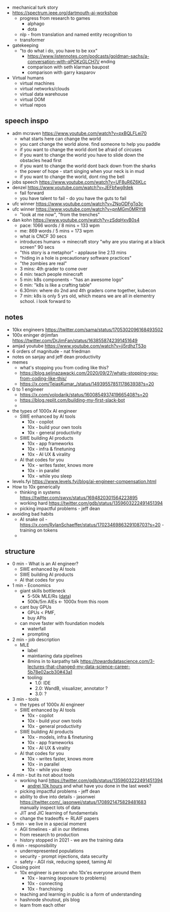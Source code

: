 
- mechanical turk story
- https://spectrum.ieee.org/dartmouth-ai-workshop
	- progress from research to games
		- alphago
		- dota
	- nlp - from translation and named entity recognition to 
	- transformer
- gatekeeping
	- "to do what i do, you have to be xxx"
		- https://www.listennotes.com/podcasts/goldman-sachs/a-conversation-with-qPOKzGLCH7i/ ending
		- comparison with seth klarman baupost
		- comparison with garry kasparov
- Virtual humans
	- virtual machines
	- virtual networks/clouds
	- virtual data warehouse
	- virtual DOM
	- virtual repos

## speech inspo

- adm mcraven https://www.youtube.com/watch?v=pxBQLFLei70
	- what starts here can change the world
	- you cant change the world alone. find someone to help you paddle
	- if you want to change the world dont be afraid of circuses
	- if you want to change the world you have to slide down the obstacles head first
	- if you want to change the world dont back down from the sharks
	- the power of hope - start singing when your neck is in mud
	- if you want to change the world, dont ring the bell
- jobs speech https://www.youtube.com/watch?v=UF8uR6Z6KLc
- denzel https://www.youtube.com/watch?v=JEFbfwg9dek
	- fail forward
	- you have talent to fail - do you have the guts to fail
- ufc winner https://www.youtube.com/watch?v=ZNoODFgTq3c
- ufc winner https://www.youtube.com/watch?v=pnMGm0MRYt8
	- "look at me now", "from the trenches"
- dan kohn https://www.youtube.com/watch?v=zSdqHxvB0s4
	- pace: 1066 words / 8 mins = 133 wpm
	- me: 869 words / 5 mins = 173 wpm
	- what is CNCF 30 secs
	- introduces humans -> minecraft story "why are you staring at a black screen" 90 secs
	- "this story is a metaphor" - applause line 2.13 mins
	- "hiding in a hole is precautionary software practices"
	- "the zombies are real"
	- 3 mins: 4th grader to come over 
	- 4 min: teach people minecraft
	- 5 min: k8s components - "has an awesome logo"
	- 6 min: "k8s is like a crafting table"
	- 6.30min: where do 2nd and 4th graders come together, kubecon
	- 7 min: k8s is only 5 yrs old, which means we are all in elementry school. i look forward to 


## notes

- 10kx engineers https://twitter.com/sama/status/1705302096168493502
- 100x eninger drjimfan https://twitter.com/DrJimFan/status/1638558742391451649
- amjad youtube https://www.youtube.com/watch?v=ji5rdhzT53o
- 6 orders of magnitude - nat friedman
- notes on sanjay and jeff dean productivity
- memes
	- what's stopping you from coding like this?
	- https://blog.selinazawacki.com/2020/09/27/whats-stopping-you-from-coding-like-this/
	- https://x.com/TejasKumar_/status/1493955785117863938?s=20
- 0 to 1 engineer
	- https://x.com/volodarik/status/1600854937419665408?s=20
	- https://blog.replit.com/building-my-first-slack-bot
	- 
- the types of 1000x AI engineer
	- SWE enhanced by AI tools
		- 10x - copilot
		- 10x - build your own tools
		- 10x - general productivity
	- SWE building AI products
		- 10x - app frameworks
		- 10x - infra & finetuning
		- 10x - AI UX & virality
	- AI that codes for you
		- 10x - writes faster, knows more
		- 10x - in parallel
		- 10x - while you sleep
- levels.fyi https://www.levels.fyi/blog/ai-engineer-compensation.html
- How to 10x generically
	- thinking in systems https://twitter.com/swyx/status/1694820301564223895
	- working hard https://twitter.com/gdb/status/1359603222491451394
	- picking impactful problems - jeff dean
- avoiding bad habits
	- AI snake oil - https://x.com/RylanSchaeffer/status/1702346986329108703?s=20 - training on tokens
	- 

## structure

- 0 min - What is an AI engineer?
	- SWE enhanced by AI tools
	- SWE building AI products
	- AI that codes for you
- 1 min - Economics
	- giant skills bottleneck
		- 5-50k MLE/Rs ([data](https://gradientflow.com/where-do-machine-learning-engineers-work/))
		- 500k/5m AIEs <- 1000x from this room
	- cant buy GPUs
		- GPUs < PMF, 
		- buy APIs
	- can move faster with foundation models
		- waterfall
		- prompting
- 2 min - job description
	- MLE
		- label
		- maintianing data pipelines
		- 8mins in to karpathy talk https://towardsdatascience.com/3-lectures-that-changed-my-data-science-career-5b78e02acb30#43a1
		- tooling:
			- 1.0: IDE
			- 2.0: WandB, visualizer, annotator ?
			- 3.0: ?
- 3 min - tools
	- the types of 1000x AI engineer
	- SWE enhanced by AI tools
		- 10x - copilot
		- 10x - build your own tools
		- 10x - general productivity
	- SWE building AI products
		- 10x - models, infra & finetuning
		- 10x - app frameworks
		- 10x - AI UX & virality
	- AI that codes for you
		- 10x - writes faster, knows more
		- 10x - in parallel
		- 10x - while you sleep
- 4 min - but its not about tools
	- working hard https://twitter.com/gdb/status/1359603222491451394
		- [andrej 10k hours](https://www.youtube.com/watch?v=I2ZK3ngNvvI) and what have you done in the last week?
	- picking impactful problems - jeff dean
	- ability to dive into details - jasonwei https://twitter.com/_jasonwei/status/1708921475829481683 manually inspect lots of data
	- JIT and JIC learning of fundamentals
	- change the tradeoffs <- RLAIF papers
- 5 min - we live in a special moment
	- AGI timelines - all in our lifetimes
	- from research to production
	- history stopped in 2021 - we are the training data
- 6 min - responsibility
	- underrepresented populations
	- security - prompt injections, data security
	- safety - AGI risk, reducing speed, taming AI
- Closing point
	- 10x engineer is person who 10x'es everyone around them
		- 10x - learning (exposure to problems)
		- 10x - connecting
		- 10x - franchising
	- teaching and learning in public is a form of understanding
	- hashnode shoutout, pls blog
	- learn from each other